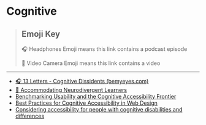 # Cognitive

> ## Emoji Key
> 🎧 Headphones Emoji means this link contains a podcast episode
> 
> 🎥 Video Camera Emoji means this link contains a video

---


- [🎧 13 Letters - Cognitive Dissidents (bemyeyes.com)](https://www.bemyeyes.com/podcasts/cognitive-dissidents)
- [🎥 Accommodating Neurodivergent Learners](https://a11ytalks.com/posts/2024-mar)
- [Benchmarking Usability and the Cognitive Accessibility Frontier](https://equalentry.com/cognitive-accessibility-usability/)
- [Best Practices for Cognitive Accessibility in Web Design](https://www.a11y-collective.com/blog/cognitive-accessibility/)
- [Considering accessibility for people with cognitive disabilities and differences](https://scribe.rip/considering-accessibility-for-people-with-cognitive-disabilities-and-differences-b208dc132a8c)
